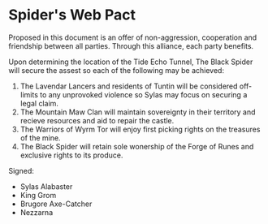 # Spider's Web Pact

Proposed in this document is an offer of non-aggression, cooperation and friendship between all parties. Through this alliance, each party benefits.

Upon determining the location of the Tide Echo Tunnel, The Black Spider will secure the assest so each of the following may be achieved:


1. The Lavendar Lancers and residents of Tuntin will be considered off-limits to any unprovoked violence so Sylas may focus on securing a legal claim.
2. The Mountain Maw Clan will maintain sovereignty in their territory and recieve resources and aid to repair the castle.
3. The Warriors of Wyrm Tor will enjoy first picking rights on the treasures of the mine.
4. The Black Spider will retain sole wonership of the Forge of Runes and exclusive rights to its produce.

Signed:

- Sylas Alabaster
- King Grom
- Brugore Axe-Catcher
- Nezzarna

